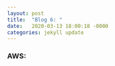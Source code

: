 ```yaml
---
layout: post
title:  "Blog 6: "
date:   2020-03-13 18:00:18 -0000
categories: jekyll update
---
```


<h3>AWS:</h3>





[jekyll-docs]: https://jekyllrb.com/docs/home
[jekyll-gh]:   https://github.com/jekyll/jekyll
[jekyll-talk]: https://talk.jekyllrb.com/
